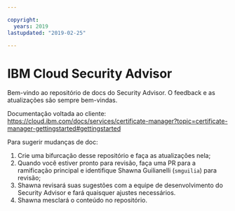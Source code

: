 ```yaml
---

copyright:
  years: 2019
lastupdated: "2019-02-25"

---
```


# IBM Cloud Security Advisor

Bem-vindo ao repositório de docs do Security Advisor. O feedback e as atualizações são sempre bem-vindas.

Documentação voltada ao cliente: https://cloud.ibm.com/docs/services/certificate-manager?topic=certificate-manager-gettingstarted#gettingstarted





Para sugerir mudanças de doc:

1. Crie uma bifurcação desse repositório e faça as atualizações nela;
2. Quando você estiver pronto para revisão, faça uma PR para a ramificação principal e identifique Shawna Guilianelli (`smguilia`) para revisão;
3. Shawna revisará suas sugestões com a equipe de desenvolvimento do Security Advisor e fará quaisquer ajustes necessários.
4. Shawna mesclará o conteúdo no repositório.



